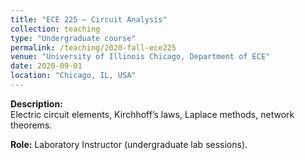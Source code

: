 ```yaml
---
title: "ECE 225 – Circuit Analysis"
collection: teaching
type: "Undergraduate course"
permalink: /teaching/2020-fall-ece225
venue: "University of Illinois Chicago, Department of ECE"
date: 2020-09-01
location: "Chicago, IL, USA"
---
```


**Description:**  
Electric circuit elements, Kirchhoff’s laws, Laplace methods, network theorems.  

**Role:** Laboratory Instructor (undergraduate lab sessions).
